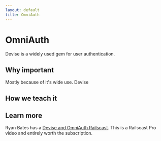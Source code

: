 ```yaml
---
layout: default
title: OmniAuth
---
```


OmniAuth
===

Devise is a widely used gem for user authentication.

Why important
---

Mostly because of it's wide use.  Devise

How we teach it
---



Learn more
---

Ryan Bates has a [Devise and OmniAuth Railscast](http://railscasts.com/episodes/235-devise-and-omniauth-revised). This is a Railscast Pro video and entirely worth the subscription.